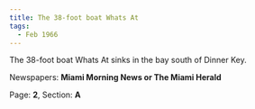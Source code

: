 ```yaml
---  
title: The 38-foot boat Whats At  
tags:  
  - Feb 1966  
---  
```

  
The 38-foot boat Whats At sinks in the bay south of Dinner Key.  
  
Newspapers: **Miami Morning News or The Miami Herald**  
  
Page: **2**, Section: **A** 
